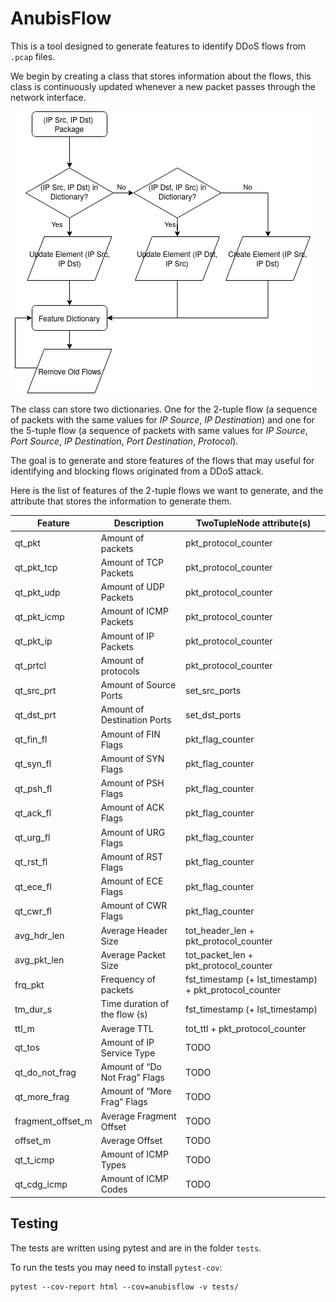 # AnubisFlow

This is a tool designed to generate features to identify DDoS flows from `.pcap` files.

We begin by creating  a class that stores information about the flows, this class is continuously updated whenever a new packet passes through the network interface.

![alt text](https://github.com/caiolmart/anubisflow/blob/master/figures/update_ilustration.png "Ilustration of dictionaries update")


The class can store two dictionaries. One for the 2-tuple flow (a sequence of packets with the same values for _IP Source_, _IP Destination_) and one for the 5-tuple flow (a sequence of packets with same values for _IP Source_, _Port Source_, _IP Destination_, _Port Destination_, _Protocol_).

The goal is to generate and store features of the flows that may useful for identifying and blocking flows originated from a DDoS attack.

Here is the list of features of the 2-tuple flows we want to generate, and the attribute that stores the information to generate them.

| Feature | Description | TwoTupleNode attribute(s) |
| ------- | ----------- | --------------------- |
| qt_pkt | Amount of packets | pkt_protocol_counter |
| qt_pkt_tcp | Amount of TCP Packets | pkt_protocol_counter |
| qt_pkt_udp | Amount of UDP Packets | pkt_protocol_counter |
| qt_pkt_icmp | Amount of ICMP Packets | pkt_protocol_counter |
| qt_pkt_ip | Amount of IP Packets | pkt_protocol_counter |
| qt_prtcl | Amount of protocols | pkt_protocol_counter |
| qt_src_prt | Amount of Source Ports | set_src_ports |
| qt_dst_prt | Amount of Destination Ports | set_dst_ports |
| qt_fin_fl | Amount of FIN Flags | pkt_flag_counter |
| qt_syn_fl | Amount of SYN Flags | pkt_flag_counter |
| qt_psh_fl | Amount of PSH Flags | pkt_flag_counter |
| qt_ack_fl | Amount of ACK Flags | pkt_flag_counter |
| qt_urg_fl | Amount of URG Flags | pkt_flag_counter |
| qt_rst_fl | Amount of RST Flags | pkt_flag_counter |
| qt_ece_fl | Amount of ECE Flags | pkt_flag_counter |
| qt_cwr_fl | Amount of CWR Flags | pkt_flag_counter |
| avg_hdr_len | Average Header Size | tot_header_len + pkt_protocol_counter |
| avg_pkt_len | Average Packet Size | tot_packet_len + pkt_protocol_counter |
| frq_pkt | Frequency of packets | fst_timestamp (+ lst_timestamp) + pkt_protocol_counter |
| tm_dur_s | Time duration of the flow (s) | fst_timestamp (+ lst_timestamp)|
| ttl_m | Average TTL | tot_ttl + pkt_protocol_counter |
| qt_tos | Amount of IP Service Type | TODO |
| qt_do_not_frag | Amount of “Do Not Frag” Flags | TODO |
| qt_more_frag | Amount of “More Frag” Flags | TODO |
| fragment_offset_m | Average Fragment Offset | TODO |
| offset_m | Average Offset | TODO |
| qt_t_icmp | Amount of ICMP Types | TODO |
| qt_cdg_icmp | Amount of ICMP Codes | TODO |


## Testing

The tests are written using pytest and are in the folder `tests`.

To run the tests you may need to install `pytest-cov`:

```Shell
pytest --cov-report html --cov=anubisflow -v tests/
```
